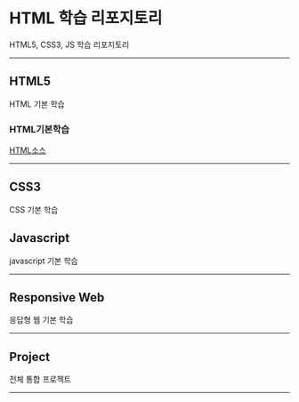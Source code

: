 # HTML 학습 리포지토리
HTML5, CSS3, JS 학습 리포지토리

--------------------------

## HTML5 
HTML 기본 학습

### HTML기본학습
[HTML소스](https://github.com/WhiteHair-H/StudyHtml/blob/main/01_HTML/index.html)

--------------------------

## CSS3
CSS 기본 학습


## Javascript
javascript 기본 학습

---------------------------

## Responsive Web
응답형 웹 기본 학습

---------------------------

## Project
전체 통합 프로젝트


---------------------------


